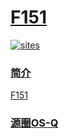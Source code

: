 ﻿# [F151](https://github.com/OS-Q/F151)

[![sites](http://182.61.61.133/link/resources/OSQ.png)](http://www.OS-Q.com)
### [简介](https://github.com/OS-Q/F151/wiki)

[F151](https://github.com/OS-Q/F151)

### [源圈OS-Q](http://www.OS-Q.com)
